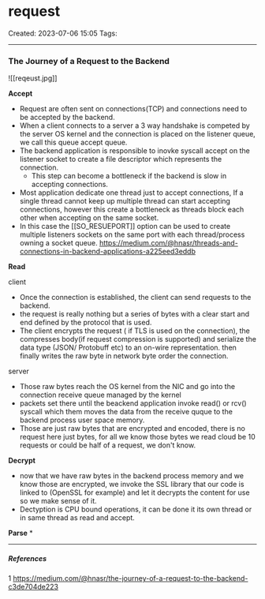 # request
Created: 2023-07-06 15:05
Tags: 
____

### The Journey of a Request to the Backend

![[reqeust.jpg]]

**Accept**

* Request are often sent on connections(TCP) and connections need to be accepted by the backend.
* When a client connects to a server a 3 way handshake is competed by the server OS kernel and the connection is placed on the listener queue, we call this queue accept queue.
* The backend application is responsible to inovke syscall accept on the listener socket to create a file descriptor which represents the connection.
	* This step can become a bottleneck if the backend is slow in accepting connections.
* Most application dedicate one thread just to accept connections, If a single thread cannot keep up multiple thread can start accepting connections, however this create a bottleneck as threads block each other when accepting on the same socket.
* In this case the [[SO_RESUEPORT]] option can be used to create multiple listeners sockets on the same port with each thread/process owning a socket queue.
https://medium.com/@hnasr/threads-and-connections-in-backend-applications-a225eed3eddb

**Read**

client
* Once the connection is established, the client can send requests to the backend.
* the request is really nothing but a series of bytes with  a clear start and end defined by the protocol that is used.
* The client encrypts the request ( if TLS is used on the connection), the compresses body(if request compression is supported) and serialize the data type (JSON/ Protobuff etc) to an on-wire representation. then finally writes the raw byte in network byte order the connection.

server
* Those raw bytes reach the OS kernel from the NIC and go into the connection receive queue managed by the kernel
* packets set there until the  beackend application invoke read() or rcv() syscall which them moves the data from the receive quque to the backend process user space memory.
* Those are just raw bytes that are encrypted and encoded, there is no request here just bytes, for all we know those bytes we read cloud be 10 requests or could be half of a request, we don't know.

**Decrypt**

* now that we have raw bytes in the backend process memory and we know those are encrypted, we invoke the SSL library that our code is linked to (OpenSSL for example) and let it decrypts the content for use so we make sense of it.
* Dectyption is CPU bound operations, it can be done it its own thread or in same thread as  read and accept.

**Parse**
* 




_____
##### References
1 https://medium.com/@hnasr/the-journey-of-a-request-to-the-backend-c3de704de223


